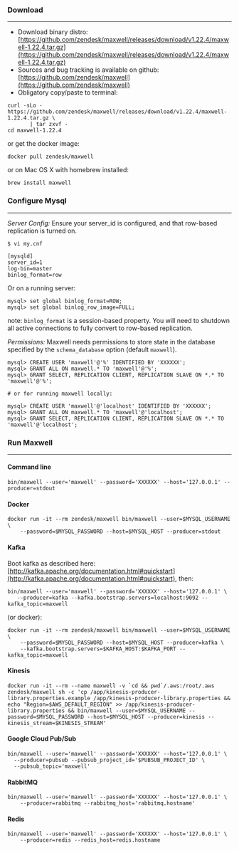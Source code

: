 ### Download
***
- Download binary distro: [https://github.com/zendesk/maxwell/releases/download/v1.22.4/maxwell-1.22.4.tar.gz](https://github.com/zendesk/maxwell/releases/download/v1.22.4/maxwell-1.22.4.tar.gz)
- Sources and bug tracking is available on github: [https://github.com/zendesk/maxwell](https://github.com/zendesk/maxwell)
- Obligatory copy/paste to terminal:

```
curl -sLo - https://github.com/zendesk/maxwell/releases/download/v1.22.4/maxwell-1.22.4.tar.gz \
       | tar zxvf -
cd maxwell-1.22.4
```

or get the docker image:

```
docker pull zendesk/maxwell
```

or on Mac OS X with homebrew installed:

```
brew install maxwell
```

### Configure Mysql
***

*Server Config:* Ensure your server_id is configured, and that row-based replication is turned on.

```
$ vi my.cnf

[mysqld]
server_id=1
log-bin=master
binlog_format=row
```


Or on a running server:

```
mysql> set global binlog_format=ROW;
mysql> set global binlog_row_image=FULL;
```

note: `binlog_format` is a session-based property.  You will need to shutdown all active connections to fully convert
to row-based replication.

*Permissions:* Maxwell needs permissions to store state in the database specified by the `schema_database` option (default `maxwell`).
```
mysql> CREATE USER 'maxwell'@'%' IDENTIFIED BY 'XXXXXX';
mysql> GRANT ALL ON maxwell.* TO 'maxwell'@'%';
mysql> GRANT SELECT, REPLICATION CLIENT, REPLICATION SLAVE ON *.* TO 'maxwell'@'%';

# or for running maxwell locally:

mysql> CREATE USER 'maxwell'@'localhost' IDENTIFIED BY 'XXXXXX';
mysql> GRANT ALL ON maxwell.* TO 'maxwell'@'localhost';
mysql> GRANT SELECT, REPLICATION CLIENT, REPLICATION SLAVE ON *.* TO 'maxwell'@'localhost';
```

### Run Maxwell
***

#### Command line
```
bin/maxwell --user='maxwell' --password='XXXXXX' --host='127.0.0.1' --producer=stdout
```

#### Docker
```
docker run -it --rm zendesk/maxwell bin/maxwell --user=$MYSQL_USERNAME \
    --password=$MYSQL_PASSWORD --host=$MYSQL_HOST --producer=stdout
```

#### Kafka

Boot kafka as described here:  [http://kafka.apache.org/documentation.html#quickstart](http://kafka.apache.org/documentation.html#quickstart), then:

```
bin/maxwell --user='maxwell' --password='XXXXXX' --host='127.0.0.1' \
   --producer=kafka --kafka.bootstrap.servers=localhost:9092 --kafka_topic=maxwell
```

(or docker):

```
docker run -it --rm zendesk/maxwell bin/maxwell --user=$MYSQL_USERNAME \
    --password=$MYSQL_PASSWORD --host=$MYSQL_HOST --producer=kafka \
    --kafka.bootstrap.servers=$KAFKA_HOST:$KAFKA_PORT --kafka_topic=maxwell
```

#### Kinesis

```
docker run -it --rm --name maxwell -v `cd && pwd`/.aws:/root/.aws zendesk/maxwell sh -c 'cp /app/kinesis-producer-library.properties.example /app/kinesis-producer-library.properties && echo "Region=$AWS_DEFAULT_REGION" >> /app/kinesis-producer-library.properties && bin/maxwell --user=$MYSQL_USERNAME --password=$MYSQL_PASSWORD --host=$MYSQL_HOST --producer=kinesis --kinesis_stream=$KINESIS_STREAM'
```

#### Google Cloud Pub/Sub

```
bin/maxwell --user='maxwell' --password='XXXXXX' --host='127.0.0.1' \
  --producer=pubsub --pubsub_project_id='$PUBSUB_PROJECT_ID' \
  --pubsub_topic='maxwell'
```

#### RabbitMQ

```
bin/maxwell --user='maxwell' --password='XXXXXX' --host='127.0.0.1' \
    --producer=rabbitmq --rabbitmq_host='rabbitmq.hostname'
```

#### Redis

```
bin/maxwell --user='maxwell' --password='XXXXXX' --host='127.0.0.1' \
    --producer=redis --redis_host=redis.hostname
```
